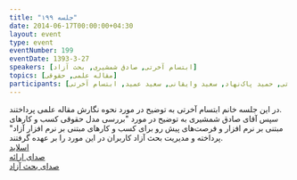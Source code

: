 ```yaml
---
title: "جلسه ۱۹۹"
date: 2014-06-17T00:00:00+04:30
layout: event
type: event
eventNumber: 199
eventDate: 1393-3-27
speakers: [ابتسام آخرتی, صادق شمشیری, بحث آزاد]
topics: [مقاله علمی, حقوقی]
participants: [محمد درویش, رضا بخشایشی, مرتضی جوان, امیر بالغی, نیما نوروزی, مهدی شیخ حسینی, سید حمید مهدوی, علی اکبر حریری, نیما بهرام, احسان صادقی نشاط, روزبه حاجی زاده, نیک محمدی, مجید محمد باقری, سبحان قوام, حسین کزازی, کیوان هدایتی, مسعود الهامی اصل, پیام مادری, محمد, سجاد عسگری, سینا عبدی, بهداد عابدی, رها فرخی, مریم لاهیجانی, محمد حسین حامدی, مریم رضایی, علی حفاظتی, علی رستمی, احمد فنایی شیخ الاسلام, مهتاب نفری, مهدی غلامی, اکبر عبدی, سعید علیجانی, هاتف شمشیری, مجید عینیان, حمیدرضا امینی, حسین امیری, حمید خزلی, صادق شمشیری, پریا میرزایی, شکوفه حسینی, مهدی حمیدی, سید مجید عظیمی, علی خاندانی, محمد افاضاتی, حمید پاک‌نهاد, سعید وایقانی, سعید عمید, ابتسام آخرتی]
---
```

در این جلسه خانم ابتسام آخرتی به توضیح در مورد نحوه نگارش مقاله علمی پرداختند.  
سپس آقای صادق شمشیری به توضیح در مورد "بررسی مدل حقوقی کسب و کارهای مبتنی بر نرم افزار و فرصت‌های پیش رو برای کسب و کارهای مبتنی بر نرم افزار آزاد" پرداخته و مدیریت بحث آزاد کاربران در این مورد را بر عهده گرفتند.  
[اسلاید](/events/presentations/199/elmi.pdf)  
[صدای ارائه](https://archive.org/details/tehlug_199_elmi)  
[صدای بحث آزاد](https://archive.org/details/tehlug_199_hoghooghi)  